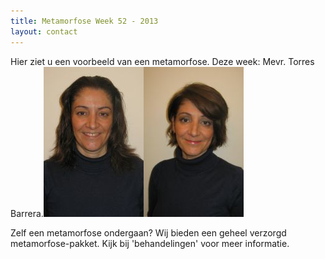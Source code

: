 ```yaml
---
title: Metamorfose Week 52 - 2013
layout: contact
---
```


Hier ziet u een voorbeeld van een metamorfose. Deze week: Mevr. Torres Barrera.![](/uploads/versions/metamorfose_barrera_v---x----160-240x---.jpg)![](/uploads/versions/metamorfose_barrera_n---x----160-240x---.jpg)

Zelf een metamorfose ondergaan? Wij bieden een geheel verzorgd metamorfose-pakket. Kijk bij 'behandelingen' voor meer informatie.